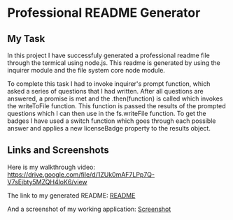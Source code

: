 # Professional README Generator

## My Task

In this project I have successfuly generated a professional readme file through the termical using node.js. This readme is generated by using the inquirer module and the file system core node module. 

To complete this task I had to invoke inquirer's prompt function, which asked a series of questions that I had written. After all questions are answered, a promise is met and the .then(function) is called which invokes the writeToFile function. This function is passed the results of the prompted questions which I can then use in the fs.writeFile function. To get the badges I have used a switch function which goes through each possible answer and applies a new licenseBadge property to the results object.

## Links and Screenshots

Here is my walkthrough video: https://drive.google.com/file/d/1ZUk0mAF7LPp7Q-V7sEjbty5MZQH4loK6/view

The link to my generated README: [README](./Develop/README.md)

And a screenshot of my working application: [Screenshot](./Develop/Screenshot/readme-screenshot.png)
